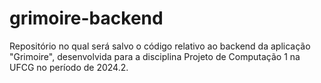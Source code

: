 # grimoire-backend
Repositório no qual será salvo o código relativo ao backend da aplicação "Grimoire", desenvolvida para a disciplina Projeto de Computação 1 na UFCG no período de 2024.2.
